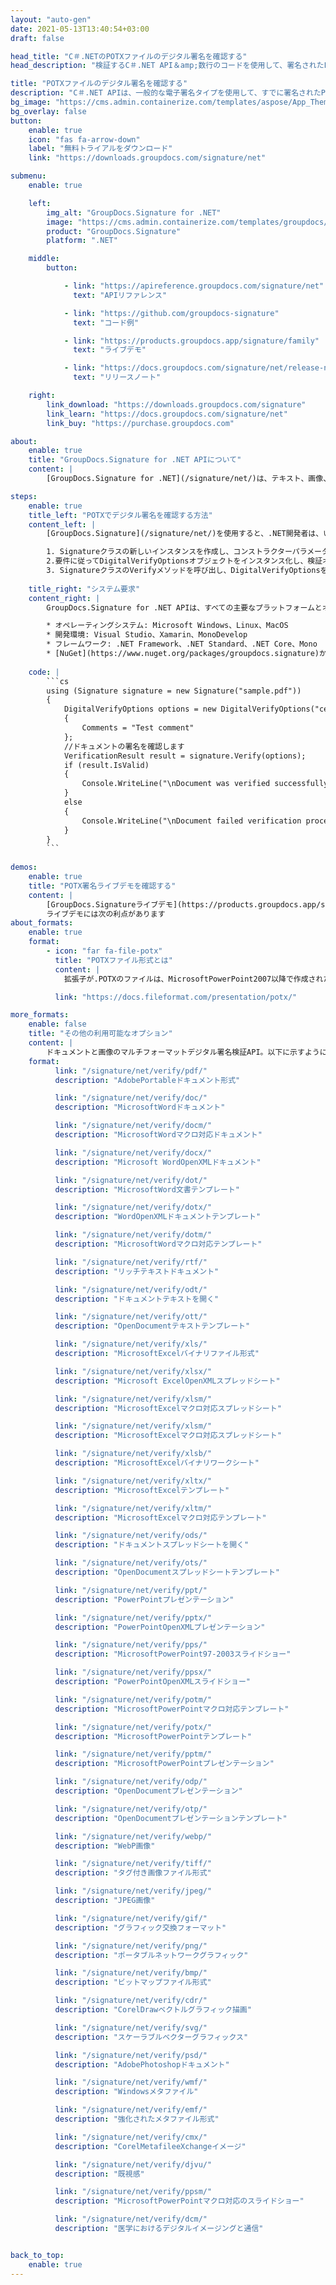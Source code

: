 ```yaml
---
layout: "auto-gen"
date: 2021-05-13T13:40:54+03:00
draft: false

head_title: "C＃.NETのPOTXファイルのデジタル署名を確認する"
head_description: "検証するC＃.NET API＆amp;数行のコードを使用して、署名されたPOTXファイル、その他の画像、およびドキュメントファイル形式のデジタル署名を検証します."

title: "POTXファイルのデジタル署名を確認する"
description: "C＃.NET APIは、一般的な電子署名タイプを使用して、すでに署名されたPOTXファイルのデジタル署名を検証します。数行のコードを追加して、ドキュメント内の電子署名プロパティを操作します."
bg_image: "https://cms.admin.containerize.com/templates/aspose/App_Themes/V3/images/bg/header1.png"
bg_overlay: false
button:
    enable: true
    icon: "fas fa-arrow-down"
    label: "無料トライアルをダウンロード"
    link: "https://downloads.groupdocs.com/signature/net"

submenu:
    enable: true

    left:
        img_alt: "GroupDocs.Signature for .NET"
        image: "https://cms.admin.containerize.com/templates/groupdocs/images/product-logos/90x90-noborder/groupdocs-signature-net.png"
        product: "GroupDocs.Signature"
        platform: ".NET"

    middle:
        button:

            - link: "https://apireference.groupdocs.com/signature/net"
              text: "APIリファレンス"

            - link: "https://github.com/groupdocs-signature"
              text: "コード例"

            - link: "https://products.groupdocs.app/signature/family"
              text: "ライブデモ"

            - link: "https://docs.groupdocs.com/signature/net/release-notes"
              text: "リリースノート"

    right:
        link_download: "https://downloads.groupdocs.com/signature"
        link_learn: "https://docs.groupdocs.com/signature/net"
        link_buy: "https://purchase.groupdocs.com"

about:
    enable: true
    title: "GroupDocs.Signature for .NET APIについて"
    content: |
        [GroupDocs.Signature for .NET](/signature/net/)は、テキスト、画像、バーコード、スタンプ、フォームフィールド、QRコード、メタデータなどのさまざまな署名タイプを使用してデジタルドキュメントに電子署名する高度な.NETAPIです。ユーザーは、PDF、Microsoft Word、Excelワークシート、PowerPointプレゼンテーション、Adobe Photoshop、メタファイル、および画像ファイル形式内のデジタル署名をロード、編集、検証、保存、削除、プレビュー、および検索でき、必要に応じて署名プロパティをカスタマイズするための追加サポートがあります。

steps:
    enable: true
    title_left: "POTXでデジタル署名を確認する方法"
    content_left: |
        [GroupDocs.Signature](/signature/net/)を使用すると、.NET開発者は、いくつかの簡単な手順を実装することで、アプリケーション内からPOTXファイルのデジタル署名を簡単に確認できます。

        1. Signatureクラスの新しいインスタンスを作成し、コンストラクターパラメーターとしてソースドキュメントパスを渡します。
        2.要件に従ってDigitalVerifyOptionsオブジェクトをインスタンス化し、検証オプションを指定します。
        3. SignatureクラスのVerifyメソッドを呼び出し、DigitalVerifyOptionsを渡します。
        
    title_right: "システム要求"
    content_right: |
        GroupDocs.Signature for .NET APIは、すべての主要なプラットフォームとオペレーティングシステムでサポートされています。以下のコードを実行する前に、システムに次の前提条件がインストールされていることを確認してください。

        * オペレーティングシステム: Microsoft Windows、Linux、MacOS
        * 開発環境: Visual Studio、Xamarin、MonoDevelop
        * フレームワーク: .NET Framework、.NET Standard、.NET Core、Mono
        * [NuGet](https://www.nuget.org/packages/groupdocs.signature)からGroupDocs.Signaturefor.NETの最新バージョンをダウンロードします
        
    code: |
        ```cs
        using (Signature signature = new Signature("sample.pdf"))
        {
            DigitalVerifyOptions options = new DigitalVerifyOptions("certificate.pfx")
            {
                Comments = "Test comment"
            };
            //ドキュメントの署名を確認します
            VerificationResult result = signature.Verify(options);
            if (result.IsValid)
            {
                Console.WriteLine("\nDocument was verified successfully!");
            }
            else
            {
                Console.WriteLine("\nDocument failed verification process.");
            }
        }
        ```
        
demos:
    enable: true
    title: "POTX署名ライブデモを確認する"
    content: |
        [GroupDocs.Signatureライブデモ](https://products.groupdocs.app/signature/family)サイトにアクセスして、POTXファイルの電子署名を今すぐ追加してください。
        ライブデモには次の利点があります
about_formats:
    enable: true
    format:
        - icon: "far fa-file-potx"
          title: "POTXファイル形式とは"
          content: |
            拡張子が.POTXのファイルは、MicrosoftPowerPoint2007以降で作成されたMicrosoftPowerPointテンプレートプレゼンテーションを表します。この形式は、バイナリファイル形式に基づいており、PowerPoint97-2003でサポートされているPOTファイル形式を置き換えるために作成されました。生成されたファイルを使用して、新しいファイルに適用する必要のある同じレイアウトやその他の設定を持つプレゼンテーションを作成できます。これらの設定には、スタイル、背景、カラーパレット、フォント、およびデフォルトを含めることができます。このようなファイルは、公式に使用できるすぐに使用できるテンプレートファイルを作成するために生成されます。 POTXファイル形式の詳細

          link: "https://docs.fileformat.com/presentation/potx/"

more_formats:
    enable: false
    title: "その他の利用可能なオプション"
    content: |
        ドキュメントと画像のマルチフォーマットデジタル署名検証API。以下に示すように、一般的なファイル形式のいくつかからの署名を確認します。
    format: 
          link: "/signature/net/verify/pdf/"
          description: "AdobePortableドキュメント形式"

          link: "/signature/net/verify/doc/"
          description: "MicrosoftWordドキュメント"

          link: "/signature/net/verify/docm/"
          description: "MicrosoftWordマクロ対応ドキュメント"

          link: "/signature/net/verify/docx/"
          description: "Microsoft WordOpenXMLドキュメント"

          link: "/signature/net/verify/dot/"
          description: "MicrosoftWord文書テンプレート"

          link: "/signature/net/verify/dotx/"
          description: "WordOpenXMLドキュメントテンプレート"

          link: "/signature/net/verify/dotm/"
          description: "MicrosoftWordマクロ対応テンプレート"

          link: "/signature/net/verify/rtf/"
          description: "リッチテキストドキュメント"

          link: "/signature/net/verify/odt/"
          description: "ドキュメントテキストを開く"

          link: "/signature/net/verify/ott/"
          description: "OpenDocumentテキストテンプレート"

          link: "/signature/net/verify/xls/"
          description: "MicrosoftExcelバイナリファイル形式"

          link: "/signature/net/verify/xlsx/"
          description: "Microsoft ExcelOpenXMLスプレッドシート"

          link: "/signature/net/verify/xlsm/"
          description: "MicrosoftExcelマクロ対応スプレッドシート"

          link: "/signature/net/verify/xlsm/"
          description: "MicrosoftExcelマクロ対応スプレッドシート"

          link: "/signature/net/verify/xlsb/"
          description: "MicrosoftExcelバイナリワークシート"

          link: "/signature/net/verify/xltx/"
          description: "MicrosoftExcelテンプレート"

          link: "/signature/net/verify/xltm/"
          description: "MicrosoftExcelマクロ対応テンプレート"

          link: "/signature/net/verify/ods/"
          description: "ドキュメントスプレッドシートを開く"

          link: "/signature/net/verify/ots/"
          description: "OpenDocumentスプレッドシートテンプレート"

          link: "/signature/net/verify/ppt/"
          description: "PowerPointプレゼンテーション"

          link: "/signature/net/verify/pptx/"
          description: "PowerPointOpenXMLプレゼンテーション"

          link: "/signature/net/verify/pps/"
          description: "MicrosoftPowerPoint97-2003スライドショー"

          link: "/signature/net/verify/ppsx/"
          description: "PowerPointOpenXMLスライドショー"

          link: "/signature/net/verify/potm/"
          description: "MicrosoftPowerPointマクロ対応テンプレート"

          link: "/signature/net/verify/potx/"
          description: "MicrosoftPowerPointテンプレート"

          link: "/signature/net/verify/pptm/"
          description: "MicrosoftPowerPointプレゼンテーション"

          link: "/signature/net/verify/odp/"
          description: "OpenDocumentプレゼンテーション"

          link: "/signature/net/verify/otp/"
          description: "OpenDocumentプレゼンテーションテンプレート"

          link: "/signature/net/verify/webp/"
          description: "WebP画像"

          link: "/signature/net/verify/tiff/"
          description: "タグ付き画像ファイル形式"

          link: "/signature/net/verify/jpeg/"
          description: "JPEG画像"

          link: "/signature/net/verify/gif/"
          description: "グラフィック交換フォーマット"

          link: "/signature/net/verify/png/"
          description: "ポータブルネットワークグラフィック"

          link: "/signature/net/verify/bmp/"
          description: "ビットマップファイル形式"

          link: "/signature/net/verify/cdr/"
          description: "CorelDrawベクトルグラフィック描画"

          link: "/signature/net/verify/svg/"
          description: "スケーラブルベクターグラフィックス"

          link: "/signature/net/verify/psd/"
          description: "AdobePhotoshopドキュメント"

          link: "/signature/net/verify/wmf/"
          description: "Windowsメタファイル"

          link: "/signature/net/verify/emf/"
          description: "強化されたメタファイル形式"

          link: "/signature/net/verify/cmx/"
          description: "CorelMetafileeXchangeイメージ"

          link: "/signature/net/verify/djvu/"
          description: "既視感"

          link: "/signature/net/verify/ppsm/"
          description: "MicrosoftPowerPointマクロ対応のスライドショー"

          link: "/signature/net/verify/dcm/"
          description: "医学におけるデジタルイメージングと通信"


back_to_top:
    enable: true
---
```

